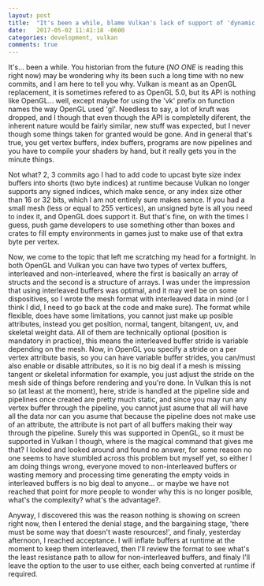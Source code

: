 ```yaml
---
layout: post
title:  "It's been a while, blame Vulkan's lack of support of 'dynamic strides'."
date:   2017-05-02 11:41:18 -0600
categories: development, vulkan
comments: true
---
```


It's... been a while. You historian from the future (_NO ONE_ is reading this right now) may be wondering why its been such a long time with no new commits, and I am here to tell you why. Vulkan is meant as an OpenGL replacement, it is sometimes refered to as OpenGL 5.0, but its API is nothing like OpenGL... well, except maybe for using the 'vk' prefix on function names the way OpenGL used 'gl'. Needless to say, a lot of kruft was dropped, and I though that even though the API is completelly diferent, the inherent nature would be fairly similar, new stuff was expected, but I never though some things taken for granted would be gone. And in general that's true, you get vertex buffers, index buffers, programs are now pipelines and you have to compile your shaders by hand, but it really gets you in the minute things.

Not what? 2, 3 commits ago I had to add code to upcast byte size index buffers into shorts (two byte indices) at runtime because Vulkan no longer supports any signed indices, which make sence, or any index size other than 16 or 32 bits, which I am not entirely sure makes sence. If you had a small mesh (less or equal to 255 vertices), an unsigned byte is all you need to index it, and OpenGL does support it. But that's fine, on with the times I guess, push game developers to use something other than boxes and crates to fill empty environments in games just to make use of that extra byte per vertex.

Now, we come to the topic that left me scratching my head for a fortnight. In both OpenGL and Vulkan you can have two types of vertex buffers, interleaved and non-interleaved, where the first is basically an array of structs and the second is a structure of arrays. I was under the impression that using interleaved buffers was optimal, and it may well be on some dispositives, so I wrote the mesh format with interleaved data in mind (or I think I did, I need to go back at the code and make sure). The format while flexible, does have some limitations, you cannot just make up posible attributes, instead you get position, normal, tangent, bitangent, uv, and skeletal weight data. All of them are technically optional (position is mandatory in practice), this means the interleaved buffer stride is variable depending on the mesh. Now, in OpenGL you specify a stride on a per vertex attribute basis, so you can have variable buffer strides, you can/must also enable or disable attributes, so it is no big deal if a mesh is missing tangent or skeletal information for example, you just adjust the stride on the mesh side of things before rendering and you're done. In Vulkan this is not so (at least at the moment), here, stride is handled at the pipeline side and pipelines once created are pretty much static, and since you may run any vertex buffer through the pipeline, you cannot just asume that all will have all the data nor can you asume that because the pipeline does not make use of an attribute, the attribute is not part of all buffers making their way through the pipeline. Surely this was supported in OpenGL, so it must be supported in Vulkan I though, where is the magical command that gives me that? I looked and looked around and found no answer, for some reason no one seems to have stumbled across this problem but myself yet, so either I am doing things wrong, everyone moved to non-interleaved buffers or wasting memory and processing time generating the empty voids in interleaved buffers is no big deal to anyone... or maybe we have not reached that point for more people to wonder why this is no longer posible, what's the complexity? what's the advantage?.

Anyway, I discovered this was the reason nothing is showing on screen right now, then I entered the denial stage, and the bargaining stage, 'there must be some way that doesn't waste resources!', and finaly, yesterday afternoon, I reached acceptance. I will inflate buffers at runtime at the moment to keep them interleaved, then I'll review the format to see what's the least resistance path to allow for non-interleaved buffers, and finaly I'll leave the option to the user to use either, each being converted at runtime if required.

